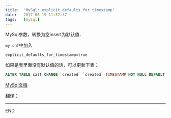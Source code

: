 ```yaml
---
title:  "MySql: explicit_defaults_for_timestamp"
date:   2017-06-19 11:57:37
tags:   [mysql]
---
```

MySql参数，转换为空insert为默认值．

`my.cnf`中加入

```shell
explicit_defaults_for_timestamp=true
```

如果是表里面没有默认值的话，可以更新下表：
 
```sql
ALTER TABLE salt CHANGE `created` `created` TIMESTAMP NOT NULL DEFAULT CURRENT_TIMESTAMP;
```

[MySql文档](https://dev.mysql.com/doc/refman/5.7/en/server-system-variables.html#sysvar_explicit_defaults_for_timestamp)

[翻译：](http://www.tuicool.com/articles/fiE7V3)

---
END

